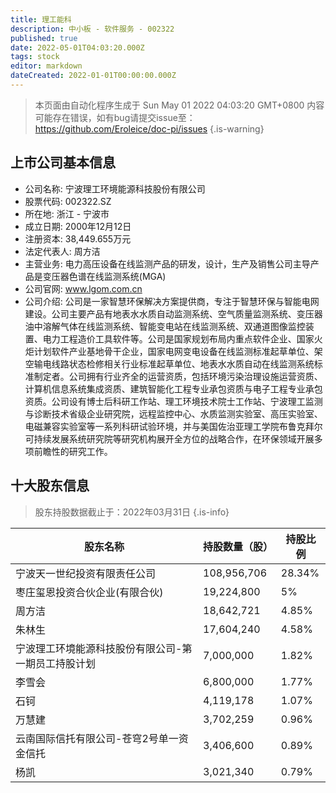 ```yaml
---
title: 理工能科
description: 中小板 - 软件服务 - 002322
published: true
date: 2022-05-01T04:03:20.000Z
tags: stock
editor: markdown
dateCreated: 2022-01-01T00:00:00.000Z
---
```


> 本页面由自动化程序生成于 Sun May 01 2022 04:03:20 GMT+0800
> 内容可能存在错误，如有bug请提交issue至：https://github.com/Eroleice/doc-pi/issues
{.is-warning}

## 上市公司基本信息
- 公司名称: 宁波理工环境能源科技股份有限公司
- 股票代码: 002322.SZ
- 所在地: 浙江 - 宁波市
- 成立日期: 2000年12月12日
- 注册资本: 38,449.655万元
- 法定代表人: 周方洁
- 主营业务: 电力高压设备在线监测产品的研发，设计，生产及销售公司主导产品是变压器色谱在线监测系统(MGA)
- 公司官网: www.lgom.com.cn
- 公司介绍: 公司是一家智慧环保解决方案提供商，专注于智慧环保与智能电网建设。公司主要产品有地表水水质自动监测系统、空气质量监测系统、变压器油中溶解气体在线监测系统、智能变电站在线监测系统、双通道图像监控装置、电力工程造价工具软件等。公司是国家规划布局内重点软件企业、国家火炬计划软件产业基地骨干企业，国家电网变电设备在线监测标准起草单位、架空输电线路状态检修相关行业标准起草单位、地表水水质自动在线监测系统标准制定者。公司拥有行业齐全的运营资质，包括环境污染治理设施运营资质、计算机信息系统集成资质、建筑智能化工程专业承包资质与电子工程专业承包资质。公司设有博士后科研工作站、理工环境技术院士工作站、宁波理工监测与诊断技术省级企业研究院，远程监控中心、水质监测实验室、高压实验室、电磁兼容实验室等一系列科研试验环境，并与美国佐治亚理工学院布鲁克拜尔可持续发展系统研究院等研究机构展开全方位的战略合作，在环保领域开展多项前瞻性的研究工作。


## 十大股东信息
> 股东持股数据截止于：2022年03月31日
{.is-info}

| 股东名称 | 持股数量（股） | 持股比例 |
| --- | --- | --- |
| 宁波天一世纪投资有限责任公司 | 108,956,706 | 28.34% |
| 枣庄玺恩投资合伙企业(有限合伙) | 19,224,800 | 5% |
| 周方洁 | 18,642,721 | 4.85% |
| 朱林生 | 17,604,240 | 4.58% |
| 宁波理工环境能源科技股份有限公司-第一期员工持股计划 | 7,000,000 | 1.82% |
| 李雪会 | 6,800,000 | 1.77% |
| 石钶 | 4,119,178 | 1.07% |
| 万慧建 | 3,702,259 | 0.96% |
| 云南国际信托有限公司-苍穹2号单一资金信托 | 3,406,600 | 0.89% |
| 杨凯 | 3,021,340 | 0.79% |





